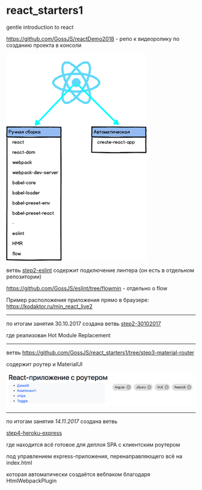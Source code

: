# react_starters1
gentle introduction to react

https://github.com/GossJS/reactDemo2018 - репо к видеоролику по созданию проекта в консоли

![alt scheme](react_starters1_.png "Начало работы")

ветвь [step2-eslint](../../tree/step2-eslint) содержит подключение линтера (он есть в отдельном репозитории)

https://github.com/GossJS/eslint/tree/flowmin - отдельно о flow

Пример расположения приложения прямо в браузере: https://kodaktor.ru/min_react_live2 

---

по итогам занятия 30.10.2017 создана ветвь [step2-30102017](../../tree/step2-30102017)

где реализован Hot Module Replacement

---
ветвь https://github.com/GossJS/react_starters1/tree/step3-material-router

содержит роутер и MaterialUI

![alt scheme](2018-03-12_01-23-00.png "Начало работы")

---
по итогам занятия *14.11.2017* создана ветвь 

[step4-heroku-express](../../tree/step4-heroku-express)


 где находится всё готовое для деплоя SPA с клиентским роутером
 
 под управлением express-приложения, перенаправляющего всё на index.html
 
 которая автоматически создаётся вебпаком благодаря HtmlWebpackPlugin
